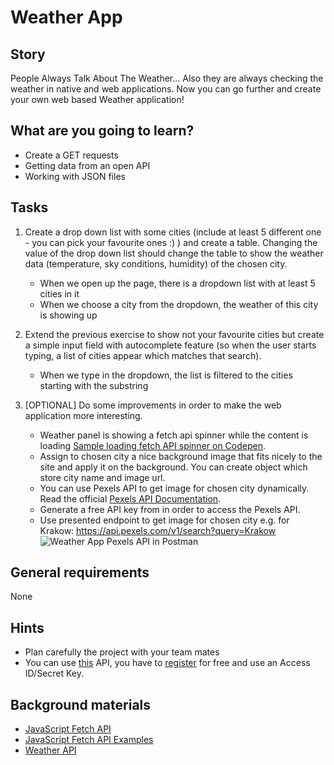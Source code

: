 # Weather App

## Story

People Always Talk About The Weather...
Also they are always checking the weather in native and web applications.
Now you can go further and create your own web based Weather application!

## What are you going to learn?

- Create a GET requests
- Getting data from an open API
- Working with JSON files

## Tasks

1. Create a drop down list with some cities (include at least 5 different one - you can pick your favourite ones :) ) and create a table.  Changing the value of the drop down list should change the table to show the weather data (temperature, sky conditions, humidity) of the chosen city.
    - When we open up the page, there is a dropdown list with at least 5 cities in it
    - When we choose a city from the dropdown, the weather of this city is showing up

2. Extend the previous exercise to show not your favourite cities  but create a simple input field with autocomplete feature (so when the user starts typing, a list of cities appear which matches that search).
    - When we type in the dropdown, the list is filtered to the cities starting with the substring

3. [OPTIONAL] Do some improvements in order to make the web application more interesting.
    - Weather panel is showing a fetch api spinner while the content is loading [Sample loading fetch API spinner on Codepen](https://codepen.io/wang0nya/pen/bzwQPr).
    - Assign to chosen city a nice background image that fits nicely to the site and apply it on the background. You can create object which store city name and image url.
    - You can use Pexels API to get image for chosen city dynamically. Read the official [Pexels API Documentation](https://www.pexels.com/api/documentation).
    - Generate a free API key from in order to access the Pexels API.
    - Use presented endpoint to get image for chosen city e.g. for Krakow: https://api.pexels.com/v1/search?query=Krakow ![Weather App Pexels API in Postman](media/frontend/weather-app.png)

## General requirements

None

## Hints

- Plan carefully the project with your team mates
- You can use [this](https://www.weatherapi.com/docs/) API, you have to [register](https://www.weatherapi.com/signup.aspx) for free and use an Access ID/Secret Key.

## Background materials

- <i class="far fa-exclamation"></i> [JavaScript Fetch API](https://developer.mozilla.org/en-US/docs/Web/API/Fetch_API/Using_Fetch)
- <i class="far fa-exclamation"></i> [JavaScript Fetch API Examples](https://scotch.io/tutorials/how-to-use-the-javascript-fetch-api-to-get-data)
- <i class="far fa-exclamation"></i> [Weather API](https://www.weatherapi.com/docs/)
